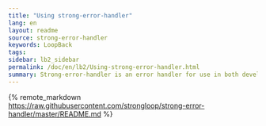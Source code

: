 ```yaml
---
title: "Using strong-error-handler"
lang: en
layout: readme
source: strong-error-handler
keywords: LoopBack
tags:
sidebar: lb2_sidebar
permalink: /doc/en/lb2/Using-strong-error-handler.html
summary: Strong-error-handler is an error handler for use in both development and production environments.
---
```


{% remote_markdown https://raw.githubusercontent.com/strongloop/strong-error-handler/master/README.md %}
